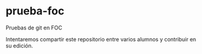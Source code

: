# prueba-foc
Pruebas de git en FOC

Intentaremos compartir este repositorio entre varios alumnos y contribuir en su edición.
